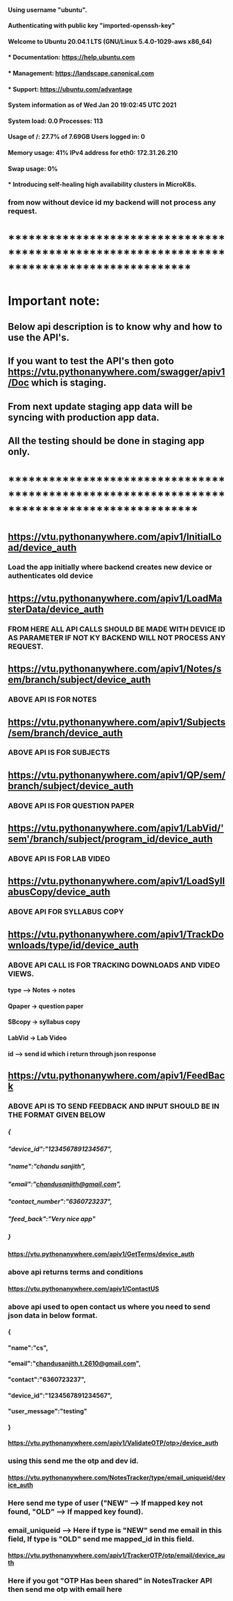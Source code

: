 #### Using username "ubuntu".
#### Authenticating with public key "imported-openssh-key"
#### Welcome to Ubuntu 20.04.1 LTS (GNU/Linux 5.4.0-1029-aws x86_64)

#### * Documentation:  https://help.ubuntu.com
#### * Management:     https://landscape.canonical.com
#### * Support:        https://ubuntu.com/advantage

####  System information as of Wed Jan 20 19:02:45 UTC 2021

####  System load:  0.0               Processes:             113
####  Usage of /:   27.7% of 7.69GB   Users logged in:       0
####  Memory usage: 41%               IPv4 address for eth0: 172.31.26.210
####  Swap usage:   0%

#### * Introducing self-healing high availability clusters in MicroK8s.

### from now without device id my backend will not process any request.

# *******************************************************************************************
# Important note:
## Below api description is to know why and how to use the API's.
## If you want to test the API's then goto https://vtu.pythonanywhere.com/swagger/apiv1/Doc which is staging.
## From next update staging app data will be syncing with production app data.
## All the testing should be done in staging app only.
# ********************************************************************************************



##  https://vtu.pythonanywhere.com/apiv1/InitialLoad/device_auth
### Load the app initially where backend creates new device or authenticates old device

##  https://vtu.pythonanywhere.com/apiv1/LoadMasterData/device_auth
### FROM HERE ALL API CALLS SHOULD BE MADE WITH DEVICE ID AS PARAMETER IF NOT KY BACKEND WILL NOT PROCESS ANY REQUEST.

## https://vtu.pythonanywhere.com/apiv1/Notes/sem/branch/subject/device_auth
### ABOVE API IS FOR NOTES

## https://vtu.pythonanywhere.com/apiv1/Subjects/sem/branch/device_auth
### ABOVE API IS FOR SUBJECTS

##  https://vtu.pythonanywhere.com/apiv1/QP/sem/branch/subject/device_auth
### ABOVE API IS FOR QUESTION PAPER 

##  https://vtu.pythonanywhere.com/apiv1/LabVid/'sem'/branch/subject/program_id/device_auth
### ABOVE API IS FOR LAB VIDEO

## https://vtu.pythonanywhere.com/apiv1/LoadSyllabusCopy/device_auth
### ABOVE API FOR SYLLABUS COPY

##  https://vtu.pythonanywhere.com/apiv1/TrackDownloads/type/id/device_auth
### ABOVE API CALL IS FOR TRACKING DOWNLOADS AND VIDEO VIEWS.
#### type -->  Notes -> notes
####            Qpaper -> question paper
####            SBcopy -> syllabus copy
####            LabVid -> Lab Video
#### id --> send id which i return through json response

## https://vtu.pythonanywhere.com/apiv1/FeedBack
### ABOVE API IS TO SEND FEEDBACK AND INPUT SHOULD BE IN THE FORMAT GIVEN BELOW

##### {
##### "device_id":"1234567891234567",
##### "name":"chandu sanjith",
##### "email":"chandusanjith@gmail.com",
##### "contact_number":"6360723237",
##### "feed_back":"Very nice app"
##### }


#### https://vtu.pythonanywhere.com/apiv1/GetTerms/device_auth
### above api returns terms and conditions

#### https://vtu.pythonanywhere.com/apiv1/ContactUS
### above api used to open contact us where you need to send json data in below format.

#### {
#### "name":"cs",
#### "email":"chandusanjith.t.2610@gmail.com",
#### "contact":"6360723237",
#### "device_id":"1234567891234567",
#### "user_message":"testing"
#### }

#### https://vtu.pythonanywhere.com/apiv1/ValidateOTP/otp>/device_auth
### using this send me the otp and dev id.

#### https://vtu.pythonanywhere.com/NotesTracker/type/email_uniqueid/device_auth 
### Here send me type of user ("NEW" --> If mapped key not found, "OLD" --> If mapped key found).
### email_uniqueid --> Here if type is "NEW" send me email in this field, If type is "OLD" send me mapped_id in this field.

#### https://vtu.pythonanywhere.com/apiv1/TrackerOTP/otp/email/device_auth
### Here if you got "OTP Has been shared" in NotesTracker API then send me otp with email here